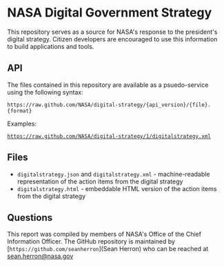 NASA Digital Government Strategy
===========================

This repository serves as a source for NASA's response to the president's digital strategy. Citizen developers are encouraged to use this information to build applications and tools.

API
---

The files contained in this repository are available as a psuedo-service using the following syntax:

`https://raw.github.com/NASA/digital-strategy/{api_version}/{file}.{format}`

Examples:

[`https://raw.github.com/NASA/digital-strategy/1/digitalstrategy.xml`](https://raw.github.com/NASA/digital-strategy/1/digitalstrategy.xml)

Files
-----

* `digitalstrategy.json` and `digitalstrategy.xml` - machine-readable representation of the action items from the digital strategy
* `digitalstrategy.html` - embeddable HTML version of the action items from the digital strategy

Questions
----

This report was compiled by members of NASA's Office of the Chief Information Officer. The GitHub repository is maintained by [`https://github.com/seanherron`](Sean Herron) who can be reached at sean.herron@nasa.gov
